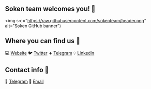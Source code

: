 ## Soken team welcomes you! 💙

<img src="https://raw.githubusercontent.com/sokenteam/header.png" alt="Soken GitHub banner")

## Where you can find us 🔗 

💻 [Website](https://soken.io/)
🐦 [Twitter](https://twitter.com/soken_team)
✈️ [Telegram](https://t.me/soken_team)
💡 [LinkedIn](https://www.linkedin.com/company/soken-llc/)

## Contact info 👥

📲 [Telegram](https://t.me/team_soken)
📧 [Email](mailto:info@soken.io)
